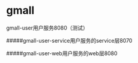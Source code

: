 # gmall
gmall-user用户服务8080（测试）

#####gmall-user-service用户服务的service层8070

#####gmall-user-web用户服务的web层8080